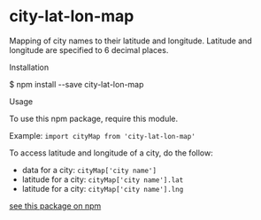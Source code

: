 # city-lat-lon-map
Mapping of city names to their latitude and longitude. Latitude and longitude are specified to 6 decimal places.

Installation

$ npm install --save city-lat-lon-map

Usage

To use this npm package, require this module.

Example: `import cityMap from 'city-lat-lon-map'`

To access latitude and longitude of a city, do the follow:
- data for a city: `cityMap['city name']`
- latitude for a city: `cityMap['city name'].lat`
- latitude for a city: `cityMap['city name'].lng`

[see this package on npm](https://www.npmjs.com/package/city-lat-long-map)
